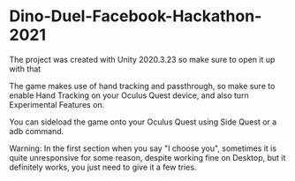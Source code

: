 # Dino-Duel-Facebook-Hackathon-2021
The project was created with Unity 2020.3.23 so make sure to open it up with that

The game makes use of hand tracking and passthrough, so make sure to enable Hand Tracking on your Oculus Quest device, and also turn Experimental Features on.

You can sideload the game onto your Oculus Quest using Side Quest or a adb command.

Warning: In the first section when you say "I choose you", sometimes it is quite unresponsive for some reason, despite working fine on Desktop, but it definitely works, you just need to give it a few tries.
